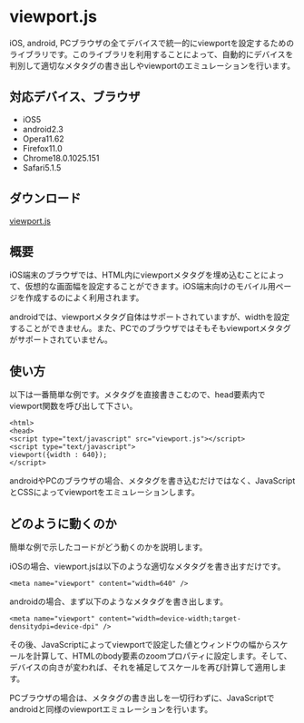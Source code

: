 viewport.js
====

iOS, android, PCブラウザの全てデバイスで統一的にviewportを設定するためのライブラリです。このライブラリを利用することによって、自動的にデバイスを判別して適切なメタタグの書き出しやviewportのエミュレーションを行います。

対応デバイス、ブラウザ
----

* iOS5
* android2.3
* Opera11.62
* Firefox11.0
* Chrome18.0.1025.151
* Safari5.1.5

ダウンロード
----

[viewport.js](https://raw.github.com/anatoo/viewport.js/master/viewport.js)

概要
----

iOS端末のブラウザでは、HTML内にviewportメタタグを埋め込むことによって、仮想的な画面幅を設定することができます。iOS端末向けのモバイル用ページを作成するのによく利用されます。

androidでは、viewportメタタグ自体はサポートされていますが、widthを設定することができません。また、PCでのブラウザではそもそもviewportメタタグがサポートされていません。

使い方
----

以下は一番簡単な例です。メタタグを直接書きこむので、head要素内でviewport関数を呼び出して下さい。

    <html>
    <head>
    <script type="text/javascript" src="viewport.js"></script>
    <script type="text/javascript">
    viewport({width : 640});
    </script>

androidやPCのブラウザの場合、メタタグを書き込むだけではなく、JavaScriptとCSSによってviewportをエミュレーションします。

どのように動くのか
----

簡単な例で示したコードがどう動くのかを説明します。

iOSの場合、viewport.jsは以下のような適切なメタタグを書き出すだけです。

    <meta name="viewport" content="width=640" />

androidの場合、まず以下のようなメタタグを書き出します。

    <meta name="viewport" content="width=device-width;target-densitydpi=device-dpi" />

その後、JavaScriptによってviewportで設定した値とウィンドウの幅からスケールを計算して、HTMLのbody要素のzoomプロパティに設定します。そして、デバイスの向きが変われば、それを補足してスケールを再び計算して適用します。

PCブラウザの場合は、メタタグの書き出しを一切行わずに、JavaScriptでandroidと同様のviewportエミュレーションを行います。

